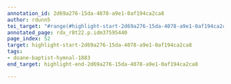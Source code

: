```yaml
---
annotation_id: 2d69a276-15da-4078-a9e1-0af194ca2ca8
author: rdunn5
tei_target: "#range(#highlight-start-2d69a276-15da-4078-a9e1-0af194ca2ca8, #highlight-end-2d69a276-15da-4078-a9e1-0af194ca2ca8)"
annotated_page: rdx_r8t22.p.idm37595440
page_index: 52
target: highlight-start-2d69a276-15da-4078-a9e1-0af194ca2ca8
tags:
- doane-baptist-hymnal-1883
end_target: highlight-end-2d69a276-15da-4078-a9e1-0af194ca2ca8

---
```

